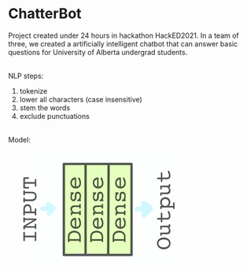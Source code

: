 # ChatterBot

Project created under 24 hours in hackathon HackED2021. 
In a team of three, we created a artificially intelligent chatbot that can answer basic questions for University of Alberta undergrad students.


<br />NLP steps:
1. tokenize
2. lower all characters (case insensitive)
3. stem the words
4. exclude punctuations

<br />Model: <br /> <br />
&nbsp;&nbsp;&nbsp;&nbsp; ![alt text](https://github.com/WenrrrBeth/chatterBox/blob/master/chatbox_model.png)

